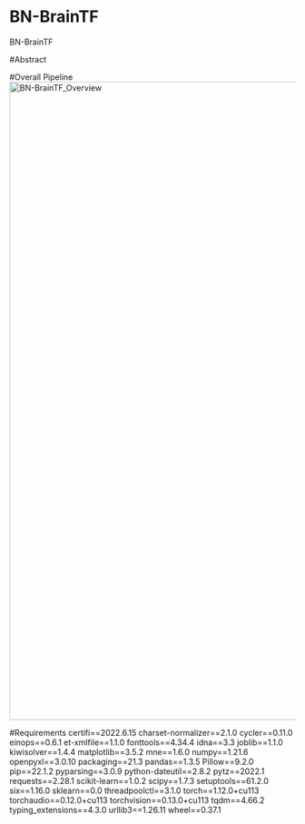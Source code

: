 # BN-BrainTF
BN-BrainTF


#Abstract


#Overall Pipeline
<img width="1247" height="1125" alt="BN-BrainTF_Overview" src="https://github.com/user-attachments/assets/fce63032-58b5-4fe6-997e-4d0585089748" />

#Requirements
certifi==2022.6.15
charset-normalizer==2.1.0
cycler==0.11.0
einops==0.6.1
et-xmlfile==1.1.0
fonttools==4.34.4
idna==3.3
joblib==1.1.0
kiwisolver==1.4.4
matplotlib==3.5.2
mne==1.6.0
numpy==1.21.6
openpyxl==3.0.10
packaging==21.3
pandas==1.3.5
Pillow==9.2.0
pip==22.1.2
pyparsing==3.0.9
python-dateutil==2.8.2
pytz==2022.1
requests==2.28.1
scikit-learn==1.0.2
scipy==1.7.3
setuptools==61.2.0
six==1.16.0
sklearn==0.0
threadpoolctl==3.1.0
torch==1.12.0+cu113
torchaudio==0.12.0+cu113
torchvision==0.13.0+cu113
tqdm==4.66.2
typing_extensions==4.3.0
urllib3==1.26.11
wheel==0.37.1
